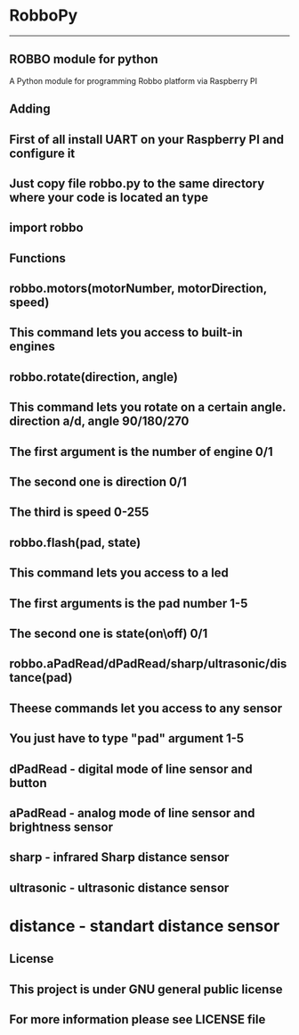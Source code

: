 # RobboPy
-----------
ROBBO module for python
------------------------
A Python module for programming Robbo platform via Raspberry PI

Adding
-------------
First of all install UART on your Raspberry PI and configure it
------------
Just copy file robbo.py to the same directory where your code is located an type
-------------
import robbo
-------------
Functions
---------------
robbo.motors(motorNumber, motorDirection, speed)
-
This command lets you access to built-in engines
-
robbo.rotate(direction, angle)
-
This command lets you rotate on a certain angle. direction a/d, angle 90/180/270
----------

The first argument is the number of engine 0/1
------------
The second one is direction 0/1
-------------
The third is speed 0-255
-----------------

robbo.flash(pad, state)
------------
This command lets you access to a led
-
The first arguments is the pad number 1-5
-
The second one is state(on\off) 0/1
-
robbo.aPadRead/dPadRead/sharp/ultrasonic/distance(pad)
-
Theese commands let you access to any sensor
-
You just have to type "pad" argument 1-5
-
dPadRead - digital mode of line sensor and button
-
aPadRead - analog mode of line sensor and brightness sensor
-
sharp - infrared Sharp distance sensor
-
ultrasonic - ultrasonic distance sensor
-
distance - standart distance sensor
================================================================================
License
-
This project is under GNU general public license
-
For more information please see LICENSE file
-
